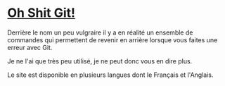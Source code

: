 # [Oh Shit Git!](https://ohshitgit.com/fr)

Derrière le nom un peu vulgraire il y a en réalité un ensemble de commandes qui permettent de revenir en arrière lorsque vous faites une erreur avec Git.

Je ne l'ai que très peu utilisé, je ne peut donc vous en dire plus.

Le site est disponible en plusieurs langues dont le Français et l'Anglais.